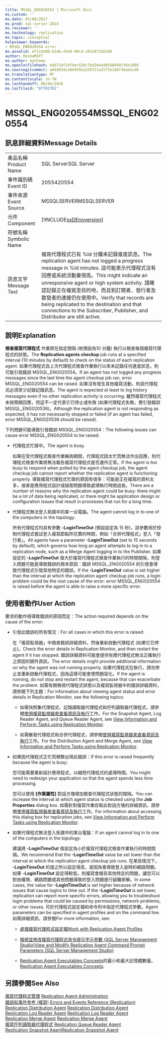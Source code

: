 ```yaml
---
title: MSSQL_ENG020554 | Microsoft Docs
ms.custom: ''
ms.date: 03/08/2017
ms.prod: sql-server-2014
ms.reviewer: ''
ms.technology: replication
ms.topic: conceptual
helpviewer_keywords:
- MSSQL_ENG020554 error
ms.assetid: ef1a1b88-b2ab-43e8-99cd-163a973262d6
author: MashaMSFT
ms.author: mathoma
ms.openlocfilehash: b48714f19fdec520c7bd20e4d8598d491f6e1908
ms.sourcegitcommit: ad4d92dce894592a259721a1571b1d8736abacdb
ms.translationtype: MT
ms.contentlocale: zh-TW
ms.lasthandoff: 08/04/2020
ms.locfileid: "87702781"
---
```

# <a name="mssql_eng020554"></a><span data-ttu-id="1e5fa-102">MSSQL_ENG020554</span><span class="sxs-lookup"><span data-stu-id="1e5fa-102">MSSQL_ENG020554</span></span>
    
## <a name="message-details"></a><span data-ttu-id="1e5fa-103">訊息詳細資料</span><span class="sxs-lookup"><span data-stu-id="1e5fa-103">Message Details</span></span>  
  
|||  
|-|-|  
|<span data-ttu-id="1e5fa-104">產品名稱</span><span class="sxs-lookup"><span data-stu-id="1e5fa-104">Product Name</span></span>|<span data-ttu-id="1e5fa-105">SQL Server</span><span class="sxs-lookup"><span data-stu-id="1e5fa-105">SQL Server</span></span>|  
|<span data-ttu-id="1e5fa-106">事件識別碼</span><span class="sxs-lookup"><span data-stu-id="1e5fa-106">Event ID</span></span>|<span data-ttu-id="1e5fa-107">20554</span><span class="sxs-lookup"><span data-stu-id="1e5fa-107">20554</span></span>|  
|<span data-ttu-id="1e5fa-108">事件來源</span><span class="sxs-lookup"><span data-stu-id="1e5fa-108">Event Source</span></span>|<span data-ttu-id="1e5fa-109">MSSQLSERVER</span><span class="sxs-lookup"><span data-stu-id="1e5fa-109">MSSQLSERVER</span></span>|  
|<span data-ttu-id="1e5fa-110">元件</span><span class="sxs-lookup"><span data-stu-id="1e5fa-110">Component</span></span>|[!INCLUDE[ssDEnoversion](../../includes/ssdenoversion-md.md)]|  
|<span data-ttu-id="1e5fa-111">符號名稱</span><span class="sxs-lookup"><span data-stu-id="1e5fa-111">Symbolic Name</span></span>||  
|<span data-ttu-id="1e5fa-112">訊息文字</span><span class="sxs-lookup"><span data-stu-id="1e5fa-112">Message Text</span></span>|<span data-ttu-id="1e5fa-113">複寫代理程式已有 %ld 分鐘未記錄進度訊息。</span><span class="sxs-lookup"><span data-stu-id="1e5fa-113">The replication agent has not logged a progress message in %ld minutes.</span></span> <span data-ttu-id="1e5fa-114">這可能表示代理程式沒有回應或系統活動量很高。</span><span class="sxs-lookup"><span data-stu-id="1e5fa-114">This might indicate an unresponsive agent or high system activity.</span></span> <span data-ttu-id="1e5fa-115">請確認記錄正在複寫至目的地，而且到訂閱者、發行者及散發者的連接仍在使用中。</span><span class="sxs-lookup"><span data-stu-id="1e5fa-115">Verify that records are being replicated to the destination and that connections to the Subscriber, Publisher, and Distributor are still active.</span></span>|  
  
## <a name="explanation"></a><span data-ttu-id="1e5fa-116">說明</span><span class="sxs-lookup"><span data-stu-id="1e5fa-116">Explanation</span></span>  
 <span data-ttu-id="1e5fa-117">**檢查複寫代理程式** 作業將在指定間隔 (依預設為10 分鐘) 執行以檢查每個複寫代理程式的狀態。</span><span class="sxs-lookup"><span data-stu-id="1e5fa-117">The **Replication agents checkup** job runs at a specified interval (10 minutes by default) to check on the status of each replication agent.</span></span> <span data-ttu-id="1e5fa-118">如果代理程式自上次代理程式檢查作業執行以來未記錄任何進度訊息，則可能引發錯誤 MSSQL_ENG020554。</span><span class="sxs-lookup"><span data-stu-id="1e5fa-118">If an agent has not logged any progress messages since the last time the agent checkup job ran, error MSSQL_ENG020554 can be raised.</span></span> <span data-ttu-id="1e5fa-119">如果沒有發生其他複寫活動，則該代理程式必須至少記錄記錄訊息。</span><span class="sxs-lookup"><span data-stu-id="1e5fa-119">The agent is expected at least to log history messages even if no other replication activity is occurring.</span></span> <span data-ttu-id="1e5fa-120">雖然複寫代理程式未按預期回應，但這不一定代表它已停止或失敗 (如果代理程式失敗，應引發錯誤 MSSQL_ENG020536)。</span><span class="sxs-lookup"><span data-stu-id="1e5fa-120">Although the replication agent is not responding as expected, it has not necessarily stopped or failed (if an agent has failed, error MSSQL_ENG020536 should be raised).</span></span>  
  
 <span data-ttu-id="1e5fa-121">下列問題可能導致引發錯誤 MSSQL_ENG020554：</span><span class="sxs-lookup"><span data-stu-id="1e5fa-121">The following issues can cause error MSSQL_ENG020554 to be raised:</span></span>  
  
-   <span data-ttu-id="1e5fa-122">代理程式忙碌中。</span><span class="sxs-lookup"><span data-stu-id="1e5fa-122">The agent is busy.</span></span>  
  
     <span data-ttu-id="1e5fa-123">如果在受代理程式檢查作業輪詢期間，代理程式因太忙而無法作出回應，則代理程式檢查作業將無法報告複寫代理程式是否運作正常。</span><span class="sxs-lookup"><span data-stu-id="1e5fa-123">If the agent is too busy to respond when polled by the agent checkup job, the agent checkup job cannot report whether the replication agent is functioning properly.</span></span> <span data-ttu-id="1e5fa-124">導致複寫代理程式忙碌的原因有很多：可能是正在複寫的資料太多，或者是應用程式設計或組態問題導致處理執行時間過長。</span><span class="sxs-lookup"><span data-stu-id="1e5fa-124">There are a number of reasons why the replication agent could be busy: there might be a lot of data being replicated, or there might be application design or configuration issues that result in processes that run for a long time.</span></span>  
  
-   <span data-ttu-id="1e5fa-125">代理程式無法登入拓撲中的某一台電腦。</span><span class="sxs-lookup"><span data-stu-id="1e5fa-125">The agent cannot log in to one of the computers in the topology.</span></span>  
  
     <span data-ttu-id="1e5fa-126">所有代理程式均具有參數 **-LoginTimeOut** (預設設定為 15 秒)，該參數用於控制代理程式嘗試登入複寫節點所花費的時間，例如「合併代理程式」登入「發行者」。</span><span class="sxs-lookup"><span data-stu-id="1e5fa-126">All agents have a parameter **-LoginTimeOut** (set to 15 seconds by default), which governs how long an agent attempts to log in to a replication node, such as a Merge Agent logging in to the Publisher.</span></span> <span data-ttu-id="1e5fa-127">如果設定的 **-LoginTimeOut** 值大於複寫代理程式檢查作業執行的時間間隔，則登入問題可能是導致錯誤的根本原因：錯誤 MSSQL_ENG020554 的引發會導致代理程式引發其他特定的錯誤。</span><span class="sxs-lookup"><span data-stu-id="1e5fa-127">If the **-LoginTimeOut** value is set higher than the interval at which the replication agent checkup job runs, a login problem could be the root cause of the error: error MSSQL_ENG020554 is raised before the agent is able to raise a more specific error.</span></span>  
  
## <a name="user-action"></a><span data-ttu-id="1e5fa-128">使用者動作</span><span class="sxs-lookup"><span data-stu-id="1e5fa-128">User Action</span></span>  
 <span data-ttu-id="1e5fa-129">要求的動作視導致錯誤的原因而定：</span><span class="sxs-lookup"><span data-stu-id="1e5fa-129">The action required depends on the cause of the error:</span></span>  
  
-   <span data-ttu-id="1e5fa-130">引發此錯誤的所有情況：</span><span class="sxs-lookup"><span data-stu-id="1e5fa-130">For all cases in which this error is raised:</span></span>  
  
     <span data-ttu-id="1e5fa-131">在「複寫監視器」中檢查錯誤詳細資料，然後重新啟動代理程式 (如果它已停止)。</span><span class="sxs-lookup"><span data-stu-id="1e5fa-131">Check the error details in Replication Monitor, and then restart the agent if it has stopped.</span></span> <span data-ttu-id="1e5fa-132">錯誤詳細資料可能會提供有關代理程式無法正確執行之原因的額外資訊。</span><span class="sxs-lookup"><span data-stu-id="1e5fa-132">The error details might provide additional information on why the agent was not running properly.</span></span> <span data-ttu-id="1e5fa-133">如果代理程式在執行，請勿停止並重新啟動代理程式，因為這樣可能會使問題惡化。</span><span class="sxs-lookup"><span data-stu-id="1e5fa-133">If the agent is running, do not stop and restart the agent, because that can exacerbate the problem.</span></span> <span data-ttu-id="1e5fa-134">如需有關檢視代理程式狀態以及複寫監視器中的錯誤詳細資料，請參閱下列主題：</span><span class="sxs-lookup"><span data-stu-id="1e5fa-134">For information about viewing agent status and error details in Replication Monitor, see the following topics:</span></span>  
  
    -   <span data-ttu-id="1e5fa-135">如需快照集代理程式、記錄讀取器代理程式和佇列讀取器代理程式，請參閱[使用複寫監視器來查看資訊及執行](monitor/view-information-and-perform-tasks-replication-monitor.md)工作。</span><span class="sxs-lookup"><span data-stu-id="1e5fa-135">For the Snapshot Agent, Log Reader Agent, and Queue Reader Agent, see [View Information and Perform Tasks using Replication Monitor](monitor/view-information-and-perform-tasks-replication-monitor.md).</span></span>  
  
    -   <span data-ttu-id="1e5fa-136">如需散發代理程式和合併代理程式，請參閱[使用複寫監視器來查看資訊及執行](monitor/view-information-and-perform-tasks-replication-monitor.md)工作。</span><span class="sxs-lookup"><span data-stu-id="1e5fa-136">For the Distribution Agent and Merge Agent, see [View Information and Perform Tasks using Replication Monitor](monitor/view-information-and-perform-tasks-replication-monitor.md).</span></span>  
  
-   <span data-ttu-id="1e5fa-137">如果因代理程式正忙而頻繁出現此錯誤：</span><span class="sxs-lookup"><span data-stu-id="1e5fa-137">If this error is raised frequently because the agent is busy:</span></span>  
  
     <span data-ttu-id="1e5fa-138">您可能需要重新設計應用程式，以縮短代理程式的處理時間。</span><span class="sxs-lookup"><span data-stu-id="1e5fa-138">You might need to redesign your application so that the agent spends less time processing.</span></span>  
  
     <span data-ttu-id="1e5fa-139">您可以使用 **[作業屬性]** 對話方塊增加檢查代理程式狀態的間隔。</span><span class="sxs-lookup"><span data-stu-id="1e5fa-139">You can increase the interval at which agent status is checked using the **Job Properties** dialog box.</span></span> <span data-ttu-id="1e5fa-140">如需針對複寫作業存取此對話方塊的詳細資訊，請參閱[使用複寫監視器來查看資訊及執行](monitor/view-information-and-perform-tasks-replication-monitor.md)工作。</span><span class="sxs-lookup"><span data-stu-id="1e5fa-140">For information about accessing this dialog box for replication jobs, see [View Information and Perform Tasks using Replication Monitor](monitor/view-information-and-perform-tasks-replication-monitor.md).</span></span>  
  
-   <span data-ttu-id="1e5fa-141">如果代理程式無法登入拓撲中的某台電腦：</span><span class="sxs-lookup"><span data-stu-id="1e5fa-141">If an agent cannot log in to one of the computers in the topology:</span></span>  
  
     <span data-ttu-id="1e5fa-142">建議將 **-LoginTimeOut** 值設定為小於複寫代理程式檢查作業執行的時間間隔。</span><span class="sxs-lookup"><span data-stu-id="1e5fa-142">We recommend that the **-LoginTimeOut** value be set lower than the interval at which the replication agent checkup job runs.</span></span> <span data-ttu-id="1e5fa-143">在某些情況下， **-LoginTimeOut** 的值之所以設定得高，是因為會導致登入逾時的網路問題。如果 **-LoginTimeOut** 設定得較低，則複寫會報告其他特定的問題，讓您可以對由權限、網路問題或其他問題導致的登入問題進行疑難排解。</span><span class="sxs-lookup"><span data-stu-id="1e5fa-143">In some cases, the value for **-LoginTimeOut** is set higher because of network issues that cause logins to time out. If the **-LoginTimeOut** is set lower, replication can report more specific errors, allowing you to troubleshoot login problems that could be caused by permissions, network problems, or other issues.</span></span> <span data-ttu-id="1e5fa-144">可於代理程式設定檔和命令列中指定代理程式參數。</span><span class="sxs-lookup"><span data-stu-id="1e5fa-144">Agent parameters can be specified in agent profiles and on the command line.</span></span> <span data-ttu-id="1e5fa-145">如需詳細資訊，請參閱</span><span class="sxs-lookup"><span data-stu-id="1e5fa-145">For more information, see:</span></span>  
  
    -   [<span data-ttu-id="1e5fa-146">處理複寫代理程式設定檔</span><span class="sxs-lookup"><span data-stu-id="1e5fa-146">Work with Replication Agent Profiles</span></span>](agents/replication-agent-profiles.md)  
  
    -   [<span data-ttu-id="1e5fa-147">檢視並修改複寫代理程式命令提示字元參數 &#40;SQL Server Management Studio&#41;</span><span class="sxs-lookup"><span data-stu-id="1e5fa-147">View and Modify Replication Agent Command Prompt Parameters &#40;SQL Server Management Studio&#41;</span></span>](agents/view-and-modify-replication-agent-command-prompt-parameters.md)  
  
    -   <span data-ttu-id="1e5fa-148">[Replication Agent Executables Concepts](concepts/replication-agent-executables-concepts.md)的最小和最大記憶體數量。</span><span class="sxs-lookup"><span data-stu-id="1e5fa-148">[Replication Agent Executables Concepts](concepts/replication-agent-executables-concepts.md).</span></span>  
  
## <a name="see-also"></a><span data-ttu-id="1e5fa-149">另請參閱</span><span class="sxs-lookup"><span data-stu-id="1e5fa-149">See Also</span></span>  
 <span data-ttu-id="1e5fa-150">[複寫代理程式管理](agents/replication-agent-administration.md) </span><span class="sxs-lookup"><span data-stu-id="1e5fa-150">[Replication Agent Administration](agents/replication-agent-administration.md) </span></span>  
 <span data-ttu-id="1e5fa-151">[錯誤和事件參考 &#40;複寫&#41;](errors-and-events-reference-replication.md) </span><span class="sxs-lookup"><span data-stu-id="1e5fa-151">[Errors and Events Reference &#40;Replication&#41;](errors-and-events-reference-replication.md) </span></span>  
 <span data-ttu-id="1e5fa-152">[Replication Distribution Agent](agents/replication-distribution-agent.md) </span><span class="sxs-lookup"><span data-stu-id="1e5fa-152">[Replication Distribution Agent](agents/replication-distribution-agent.md) </span></span>  
 <span data-ttu-id="1e5fa-153">[Replication Log Reader Agent](agents/replication-log-reader-agent.md) </span><span class="sxs-lookup"><span data-stu-id="1e5fa-153">[Replication Log Reader Agent](agents/replication-log-reader-agent.md) </span></span>  
 <span data-ttu-id="1e5fa-154">[Replication Merge Agent](agents/replication-merge-agent.md) </span><span class="sxs-lookup"><span data-stu-id="1e5fa-154">[Replication Merge Agent](agents/replication-merge-agent.md) </span></span>  
 <span data-ttu-id="1e5fa-155">[複寫佇列讀取器代理程式](agents/replication-queue-reader-agent.md) </span><span class="sxs-lookup"><span data-stu-id="1e5fa-155">[Replication Queue Reader Agent](agents/replication-queue-reader-agent.md) </span></span>  
 [<span data-ttu-id="1e5fa-156">Replication Snapshot Agent</span><span class="sxs-lookup"><span data-stu-id="1e5fa-156">Replication Snapshot Agent</span></span>](agents/replication-snapshot-agent.md)  
  
  
